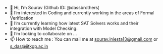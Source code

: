 - 👋 Hi, I’m Sourav (Github ID: @dassbrothers)
- 👀 I’m interested in Coding and currently working in the areas of Formal Verification
- 🌱 I’m currently learning how latest SAT Solvers works and their integration with Model Checking.
- 💞️ I’m looking to collaborate on ...
- 📫 How to reach me : You can mail me at sourav.iniesta13@gmail.com or s_das@iitkgp.ac.in

<!---
dassbrothers/dassbrothers is a ✨ special ✨ repository because its `README.md` (this file) appears on your GitHub profile.
You can click the Preview link to take a look at your changes.
--->
